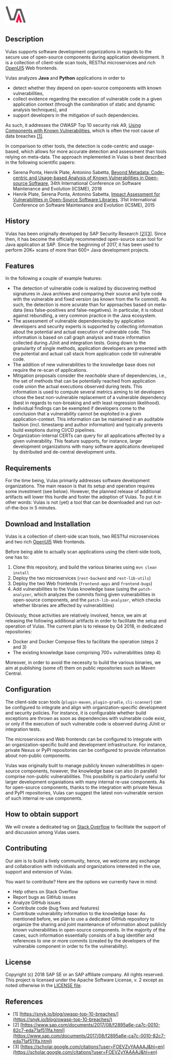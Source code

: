 <img src="vulas_logo_va_2048.png" height="64" width="64">

## Description

Vulas supports software development organizations in regards to the secure use of open-source components during application development. It is a collection of client-side scan tools, RESTful microservices and rich [OpenUI5](https://openui5.hana.ondemand.com/) Web frontends.

Vulas analyzes **Java** and **Python** applications in order to
- detect whether they depend on open-source components with known vulnerabilities,
- collect evidence regarding the execution of vulnerable code in a given application context (through the combination of static and dynamic analysis techniques), and
- support developers in the mitigation of such dependencies.

As such, it addresses the OWASP Top 10 security risk A9, [Using Components with Known Vulnerabilities](https://www.owasp.org/index.php/Top_10-2017_A9-Using_Components_with_Known_Vulnerabilities), which is often the root cause of data breaches [[1]](https://snyk.io/blog/owasp-top-10-breaches/).

In comparison to other tools, the detection is code-centric and usage-based, which allows for more accurate detection and assessment than tools relying on meta-data. The approach implemented in Vulas is best described in the following scientific papers:
- Serena Ponta, Henrik Plate, Antonino Sabetta, [Beyond Metadata: Code-centric and Usage-based Analysis of Known Vulnerabilities in Open-source Software](https://arxiv.org/abs/1806.05893), 34th International Conference on Software Maintenance and Evolution (ICSME), 2018
- Henrik Plate, Serena Ponta, Antonino Sabetta, [Impact Assessment for Vulnerabilities in Open-Source Software Libraries](https://arxiv.org/pdf/1504.04971.pdf), 31st International Conference on Software Maintenance and Evolution (ICSME), 2015

## History

Vulas has been originally developed by SAP Security Research [[2]](https://www.sap.com/documents/2017/08/f2895a6e-ca7c-0010-82c7-eda71af511fa.html)[[3]](https://scholar.google.com/citations?user=FOEVZyYAAAAJ&hl=en). Since then, it has become the officially recommended open-source scan tool for Java application at SAP. Since the beginning of 2017, it has been used to perform 20K+ scans of more than 600+ Java development projects.

## Features

In the following a couple of example features:
- The detection of vulnerable code is realized by discovering method signatures in Java archives and comparing their source and byte code with the vulnerable and fixed version (as known from the fix commit). As such, the detection is more acurate than for approaches based on meta-data (less false-positives and false-negatives). In particular, it is robust against rebundling, a very common practice in the Java ecosystem.
- The assessment of vulnerable dependenciesby by application developers and security experts is supported by collecting information about the potential and actual execution of vulnerable code. This information is based on call graph analysis and trace information collected during JUnit and integration tests. Going down to the granularity of single methods, application developers are presented with the potential and actual call stack from application code till vulnerable code.
- The addition of new vulnerabilities to the knowledge base does not require the re-scan of applications.
- Mitigation proposals consider the _reachable_ share of dependencies, i.e., the set of methods that can be potentially reached from application code union the actual executions observed during tests. This information is used to compute several metrics aiming to let developers chose the best non-vulnerable replacement of a vulnerable dependency (best in regards to non-breaking and with least regression likelihood).
- Individual findings can be exempted if developers come to the conclusion that a vulnerability cannot be exploited in a given application-context. This information can be maintained in an auditable fashion (incl. timestamp and author information) and typically prevents build exeptions during CI/CD pipelines.
- Organization-internal CERTs can query for all applications affected by a given vulnerability. This feature supports, for instance, larger development organizations with many software applications developed by distributed and de-central development units.

## Requirements

For the time being, Vulas primarily addresses software development organizations. The main reason is that its setup and operation requires some investment (see below). However, the planned release of additional artifacts will lower this hurdle and foster the adoption of Vulas. To put it in other words: Vulas is not (yet) a tool that can be downloaded and run out-of-the-box in 5 minutes.

## Download and Installation

Vulas is a collection of client-side scan tools, two RESTful microservices and two rich [OpenUI5](https://openui5.hana.ondemand.com/) Web frontends.

Before being able to actually scan applications using the client-side tools, one has to:
1. Clone this repository, and build the various binaries using `mvn clean install`
2. Deploy the two microservices (`rest-backend` and `rest-lib-utils`)
3. Deploy the two Web frontends (`frontend-apps` and `frontend-bugs`)
4. Add vulnerabilities to the Vulas knowledge base (using the `patch-analyzer`, which analyzes the commits fixing given vulnerabilities in open-source components, and the `patch-lib-analyzer`, which checks whether libraries are affected by vulnerabilities)

Obviously, those activities are relatively involved, hence, we aim at releasing the following additional artifacts in order to facilitate the setup and operation of Vulas. The current plan is to release by Q4 2018, in dedicated repositories:
- Docker and Docker Compose files to facilitate the operation (steps 2 and 3)
- The existing knowledge base comprising 700+ vulnerabilities (step 4) 

Moreover, in order to avoid the necessity to build the various binaries, we aim at publishing (some of) them on public repositories such as Maven Central. 

## Configuration

The client-side scan tools (`plugin-maven`, `plugin-gradle`, `cli-scanner`) can be configured to integrate and align with organization-specific development and security policies. For instance, it is configurable whether build exceptions are thrown as soon as dependencies with vulnerable code exist, or only if the execution of such vulnerable code is observed during JUnit or integration tests. 

The microservices and Web frontends can be configured to integrate with an organization-specific build and development infrastructure. For instance, private Nexus or PyPI repositories can be configured to provide information about non-public components.

Vulas was originally built to manage publicly known vulnerabilities in open-source components, however, the knowledge base can also (in parallel) comprise non-public vulnerabilities. This possibility is particularly useful for larger development organiations with many internal re-use components. As for open-source components, thanks to the integration with private Nexus and PyPI repositories, Vulas can suggest the latest non-vulnerable version of such internal re-use components.

<!--

## Limitations

As of today, the static and dynamic analysis is only available for Java applications.

## Known Issues

Lack of authentication and authorization.

-->

## How to obtain support

We will create a dedicated tag on [Stack Overflow](https://stackoverflow.com) to facilitate the support of and discussion among Vulas users.

## Contributing

Our aim is to build a lively community, hence, we welcome any exchange and collaboration with individuals and organizations interested in the use, support and extension of Vulas.

You want to contribute? Here are the options we currently have in mind:
- Help others on Stack Overflow
- Report bugs as GitHub issues
- Analyze GitHub issues
- Contribute code (bug fixes and features)
- Contribute vulnerability information to the knowledge base: As mentioned before, we plan to use a dedicated GitHub repository to organize the sharing and joint maintenance of information about publicly known vulnerabilities in open-source components. In the majority of the cases, such information essentially consists of a bug identifier and references to one or more commits (created by the developers of the vulnerable component in order to fix the vulnerability). 

<!--

## To-Do (upcoming changes)
The following is a subset of pending feature requests:
- Static and dynamic analysis for Python
- Support of JavaScript (client- and server-side)
- UI dashboards for workspaces

-->

## License
Copyright (c) 2018 SAP SE or an SAP affiliate company. All rights reserved.
This project is licensed under the Apache Software License, v. 2 except as noted otherwise in the [LICENSE file](LICENSE.txt).

## References
- [1] [https://snyk.io/blog/owasp-top-10-breaches/](https://snyk.io/blog/owasp-top-10-breaches/)
- [2] [https://www.sap.com/documents/2017/08/f2895a6e-ca7c-0010-82c7-eda71af511fa.html](https://www.sap.com/documents/2017/08/f2895a6e-ca7c-0010-82c7-eda71af511fa.html)
- [3] [https://scholar.google.com/citations?user=FOEVZyYAAAAJ&hl=en](https://scholar.google.com/citations?user=FOEVZyYAAAAJ&hl=en)
